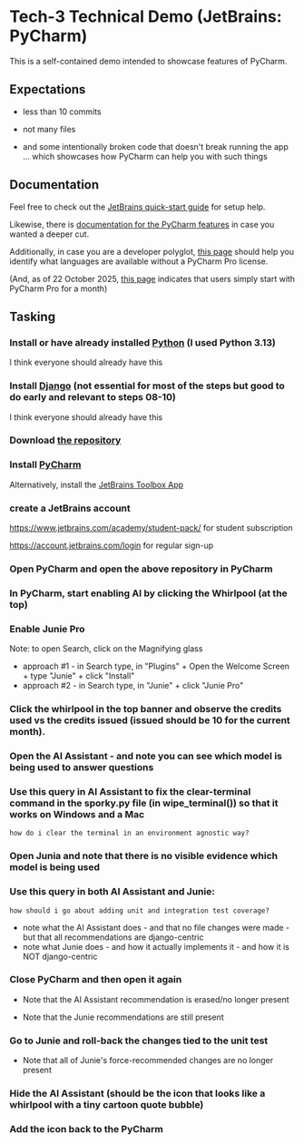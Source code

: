
# Tech-3 Technical Demo (JetBrains: PyCharm)
 
This is a self-contained demo intended to showcase features of PyCharm.  

## Expectations

- less than 10 commits

- not many files

- and some intentionally broken code that doesn't break running the app ... which showcases how PyCharm can help you with such things

  

## Documentation

Feel free to check out the [JetBrains quick-start guide](https://www.jetbrains.com/help/pycharm/quick-start-guide.html) for setup help.

Likewise, there is [documentation for the PyCharm features](https://www.jetbrains.com/help/pycharm/feature-trainer.html) in case you wanted a deeper cut.

Additionally, in case you are a developer polyglot, [this page](https://www.jetbrains.com/help/pycharm/supported-languages.html) should help you identify what languages are available without a PyCharm Pro license.

(And, as of 22 October 2025, [this page](https://www.jetbrains.com/pycharm/download/?section=windows) indicates that users simply start with PyCharm Pro for a month)

## Tasking

### Install or have already installed [Python](https://www.python.org/downloads/) (I used Python 3.13)

I think everyone should already have this

### Install [Django](https://www.djangoproject.com/download/) (not essential for most of the steps but good to do early and relevant to steps 08-10)

I think everyone should already have this

### Download [the repository](https://github.com/dvjc-wm/csci-435-fall-2025-tech-3)

### Install [PyCharm](https://www.jetbrains.com/pycharm/)

Alternatively, install the [JetBrains Toolbox App](https://www.jetbrains.com/toolbox-app/)

### create a JetBrains account

https://www.jetbrains.com/academy/student-pack/ for student subscription

https://account.jetbrains.com/login for regular sign-up

### Open PyCharm and open the above repository in PyCharm

### In PyCharm, start enabling AI by clicking the Whirlpool (at the top)

### Enable Junie Pro

Note: to open Search, click on the Magnifying glass

 - approach #1 - in Search type, in "Plugins" + Open the Welcome Screen + type "Junie" + click "Install"
 - approach #2 - in Search type, in "Junie" + click "Junie Pro"

### Click the whirlpool in the top banner and observe the credits used vs the credits issued (issued should be 10 for the current month).

### Open the AI Assistant - and note you can see which model is being used to answer questions

### Use this query in AI Assistant to fix the clear-terminal command in the sporky.py file (in wipe_terminal()) so that it works on Windows and a Mac

```
how do i clear the terminal in an environment agnostic way?
```

### Open Junia and note that there is no visible evidence which model is being used

### Use this query in both AI Assistant and Junie:

```
how should i go about adding unit and integration test coverage?
```

 - note what the AI Assistant does - and that no file changes were made - but that all recommendations are django-centric
 - note what Junie does - and how it actually implements it - and how it is NOT django-centric

### Close PyCharm and then open it again

- Note that the AI Assistant recommendation is erased/no longer present

- Note that the Junie recommendations are still present

### Go to Junie and roll-back the changes tied to the unit test

- Note that all of Junie's force-recommended changes are no longer present

### Hide the AI Assistant (should be the icon that looks like a whirlpool with a tiny cartoon quote bubble)

### Add the icon back to the PyCharm